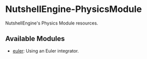 # NutshellEngine-PhysicsModule
NutshellEngine's Physics Module resources.

## Available Modules
- [euler](https://github.com/Team-Nutshell/NutshellEngine-PhysicsModule/tree/module/euler): Using an Euler integrator.